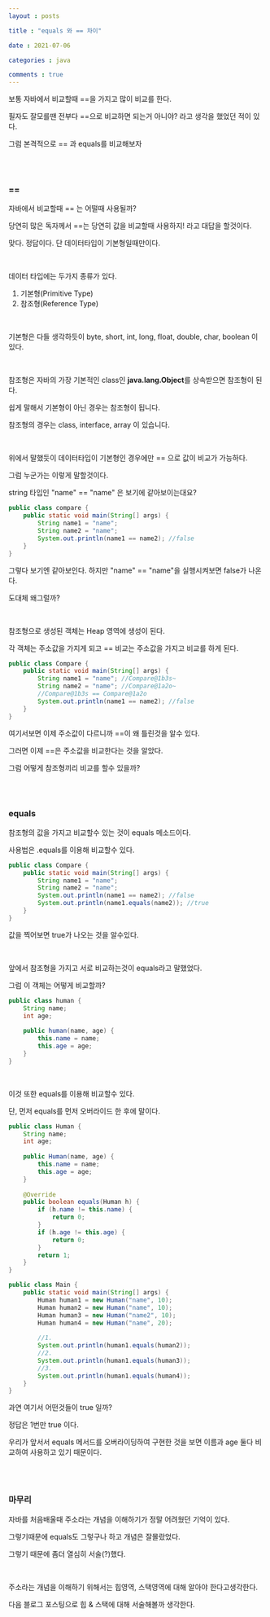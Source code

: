 ```yaml
---
layout : posts

title : "equals 와 == 차이"

date : 2021-07-06

categories : java

comments : true
---
```






보통 자바에서 비교할때 ==을 가지고 많이 비교를 한다.

필자도 잘모를땐 전부다 ==으로 비교하면 되는거 아니야? 라고 생각을 했었던 적이 있다.

그럼 본격적으로 == 과 equals를 비교해보자

<br>

<br>

<h3>==</h3>

자바에서 비교할때 == 는 어떨때 사용될까?

당연히 많은 독자께서 ==는 당연히 값을 비교할때 사용하지! 라고 대답을 할것이다.

맞다. 정답이다. 단 데이터타입이 기본형일때만이다.

<br>

데이터 타입에는 두가지 종류가 있다.

1. 기본형(Primitive Type)
2. 참조형(Reference Type)

<br>

기본형은 다들 생각하듯이 byte, short, int, long, float, double, char, boolean 이 있다.

<br>

참조형은 자바의 가장 기본적인 class인 **java.lang.Object**를 상속받으면 참조형이 된다.

쉽게 말해서 기본형이 아닌 경우는 참조형이 됩니다.

참조형의 경우는 class, interface, array 이 있습니다.

<br>

위에서 말했듯이 데이터타입이 기본형인 경우에만 == 으로 값이 비교가 가능하다.

그럼 누군가는 이렇게 말할것이다.

string 타입인 "name" == "name" 은 보기에 같아보이는대요?

```java
public class compare {
    public static void main(String[] args) {
        String name1 = "name";
        String name2 = "name";
        System.out.println(name1 == name2); //false
    }
}
```

그렇다 보기엔 같아보인다. 하지만 "name" == "name"을 실행시켜보면 false가 나온다.

도대체 왜그럴까?

<br>

참조형으로 생성된 객체는 Heap 영역에 생성이 된다. 

각 객체는 주소값을 가지게 되고 == 비교는 주소값을 가지고 비교를 하게 된다.

```java
public class Compare {
    public static void main(String[] args) {
        String name1 = "name"; //Compare@1b3s~
        String name2 = "name"; //Compare@1a2o~
        //Compare@1b3s == Compare@1a2o
        System.out.println(name1 == name2); //false
    }
}
```

여기서보면 이제 주소값이 다르니까 ==이 왜 틀린것을 알수 있다.

그러면 이제 ==은 주소값을 비교한다는 것을 알았다.

그럼 어떻게 참조형끼리 비교를 할수 있을까?

<br>

<br>

<h3>equals</h3>

참조형의 값을 가지고 비교할수 있는 것이 equals 메소드이다.

사용법은 .equals를 이용해 비교할수 있다.

```java
public class Compare {
    public static void main(String[] args) {
        String name1 = "name";
        String name2 = "name";
        System.out.println(name1 == name2); //false
        System.out.println(name1.equals(name2)); //true
    }
}
```

값을 찍어보면 true가 나오는 것을 알수있다.

<br>

앞에서 참조형을 가지고 서로 비교하는것이 equals라고 말했었다.

그럼 이 객체는 어떻게 비교할까?

```java
public class human {
    String name;
    int age;
    
    public human(name, age) {
        this.name = name;
        this.age = age;
    }
}
```

<br>

이것 또한 equals를 이용해 비교할수 있다.

 단, 먼저 equals를 먼저 오버라이드 한 후에 말이다.

```java
public class Human {
    String name;
    int age;
    
    public Human(name, age) {
        this.name = name;
        this.age = age;
    }
    
    @Override
    public boolean equals(Human h) {
        if (h.name != this.name) {
            return 0;
        }
        if (h.age != this.age) {
            return 0;
        }
        return 1;
    }
}

public class Main {
    public static void main(String[] args) {
		Human human1 = new Human("name", 10);
        Human human2 = new Human("name", 10);
        Human human3 = new Human("name2", 10);
        Human human4 = new Human("name", 20);
        
        //1.
        System.out.println(human1.equals(human2));
        //2.
        System.out.println(human1.equals(human3));
        //3.
        System.out.println(human1.equals(human4));
    }
}
```

과연 여기서 어떤것들이  true 일까?

정답은 1번만 true 이다.

우리가 앞서서 equals 메서드를 오버라이딩하여 구현한 것을 보면 이름과 age 둘다 비교하여 사용하고 있기 때문이다.

<br>

<br>

<h3>마무리</h3>

자바를 처음배울때 주소라는 개념을 이해하기가 정말 어려웠던 기억이 있다.

그렇기때문에 equals도 그렇구나 하고 개념은 잘몰랐었다.

그렇기 때문에 좀더 열심히 서술(?)했다.

<br>

주소라는 개념을 이해하기 위해서는 힙영역, 스택영역에 대해 알아야 한다고생각한다.

다음 블로그 포스팅으로 힙 & 스택에 대해 서술해볼까 생각한다.























